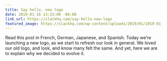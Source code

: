 ```yaml
---
title: Say hello, new logo
date: 2019-01-16 13:33:00 -06:00
link_url: https://slackhq.com/say-hello-new-logo
featured_image: https://slackhq.com/wp-content/uploads/2019/01/2019-01_BrandRefresh_slack-brand-refresh_unfurl-1.png
---
```


Read this post in French, German, Japanese, and Spanish. Today we’re launching a new logo, as we start to refresh our look in general. We loved our old logo, and look, and know many felt the same. And yet, here we are to explain why we decided to evolve it.